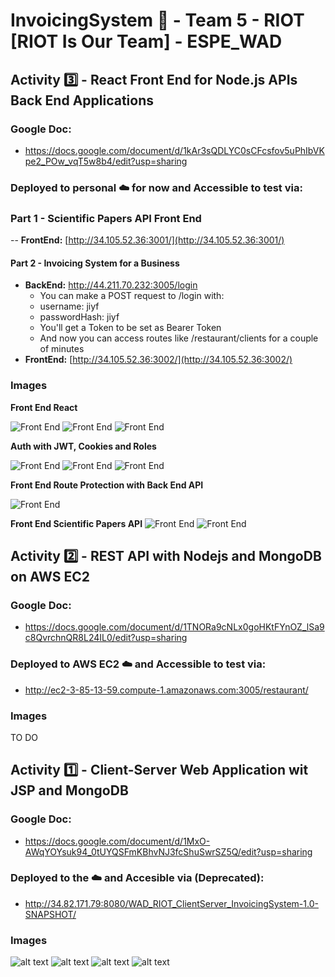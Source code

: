 # InvoicingSystem 🧾 - Team 5 - RIOT [RIOT Is Our Team] - ESPE_WAD

## Activity 3️⃣ - React Front End for Node.js APIs Back End Applications

### Google Doc:
- https://docs.google.com/document/d/1kAr3sQDLYC0sCFcsfov5uPhIbVKpe2_POw_vqT5w8b4/edit?usp=sharing

### Deployed to personal ☁️ for now and Accessible to test via:

### Part 1 - Scientific Papers API Front End
-- **FrontEnd:** [http://34.105.52.36:3001/](http://34.105.52.36:3001/)

#### Part 2 - Invoicing System for a Business
- **BackEnd:** http://44.211.70.232:3005/login
  - You can make a POST request to /login with:
  - username: jiyf
  - passwordHash: jiyf
  - You'll get a Token to be set as Bearer Token
  - And now you can access routes like /restaurant/clients for a couple of minutes
- **FrontEnd:** [http://34.105.52.36:3002/](http://34.105.52.36:3002/)


### Images
**Front End React**

![Front End](https://i.imgur.com/wRCBSEb.png)
![Front End](https://i.imgur.com/16b83KB.png)
![Front End](https://i.imgur.com/N4zAfSb.png)

**Auth with JWT, Cookies and Roles**

![Front End](https://i.imgur.com/xUrcuVT.png)
![Front End](https://i.imgur.com/r49pcM7.png)
![Front End](https://i.imgur.com/ttSIQ9d.png)

**Front End Route Protection with Back End API**

![Front End](https://i.imgur.com/wJtzB6c.png)

**Front End Scientific Papers API**
![Front End](https://i.imgur.com/rf4DGv3.png)
![Front End](https://i.imgur.com/Lkcq7m1.png)


## Activity 2️⃣ - REST API with Nodejs and MongoDB on AWS EC2

### Google Doc:
- https://docs.google.com/document/d/1TNORa9cNLx0goHKtFYnOZ_lSa9c8QvrchnQR8L24IL0/edit?usp=sharing

### Deployed to AWS EC2 ☁️ and Accessible to test via:
- http://ec2-3-85-13-59.compute-1.amazonaws.com:3005/restaurant/

### Images

TO DO


## Activity 1️⃣ - Client-Server Web Application wit JSP and MongoDB

### Google Doc:
- https://docs.google.com/document/d/1MxO-AWqYOYsuk94_0tUYQSFmKBhvNJ3fcShuSwrSZ5Q/edit?usp=sharing

### Deployed to the ☁️ and Accesible via (Deprecated):
- http://34.82.171.79:8080/WAD_RIOT_ClientServer_InvoicingSystem-1.0-SNAPSHOT/

### Images
![alt text](https://i.imgur.com/yguVB03.png)
![alt text](https://i.imgur.com/hIpI8Cq.png)
![alt text](https://i.imgur.com/xWCxmUs.png)
![alt text](https://i.imgur.com/DIEtTM8.png)



